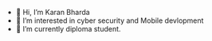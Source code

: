 - 👋 Hi, I’m Karan Bharda
- 👀 I’m interested in cyber security and Mobile devlopment
- 🌱 I’m currently diploma student.
